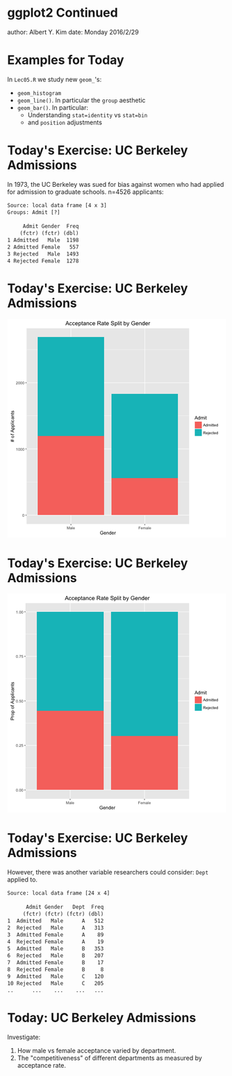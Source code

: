 ggplot2 Continued
========================================================
author: Albert Y. Kim
date: Monday 2016/2/29





Examples for Today
========================================================
In `Lec05.R` we study new `geom_`'s:

* `geom_histogram`
* `geom_line()`. In particular the `group` aesthetic
* `geom_bar()`. In particular:
    + Understanding `stat=identity` vs `stat=bin`
    + and `position` adjustments



Today's Exercise: UC Berkeley Admissions
========================================================

In 1973, the UC Berkeley was sued for bias against women who had applied for admission to graduate schools.  n=4526 applicants:


```
Source: local data frame [4 x 3]
Groups: Admit [?]

     Admit Gender  Freq
    (fctr) (fctr) (dbl)
1 Admitted   Male  1198
2 Admitted Female   557
3 Rejected   Male  1493
4 Rejected Female  1278
```



Today's Exercise: UC Berkeley Admissions
========================================================

![plot of chunk unnamed-chunk-3](ggplot2-figure/unnamed-chunk-3-1.png) 



Today's Exercise: UC Berkeley Admissions
========================================================

![plot of chunk unnamed-chunk-4](ggplot2-figure/unnamed-chunk-4-1.png) 



Today's Exercise: UC Berkeley Admissions
========================================================

However, there was another variable researchers could consider: `Dept` applied to.


```
Source: local data frame [24 x 4]

      Admit Gender   Dept  Freq
     (fctr) (fctr) (fctr) (dbl)
1  Admitted   Male      A   512
2  Rejected   Male      A   313
3  Admitted Female      A    89
4  Rejected Female      A    19
5  Admitted   Male      B   353
6  Rejected   Male      B   207
7  Admitted Female      B    17
8  Rejected Female      B     8
9  Admitted   Male      C   120
10 Rejected   Male      C   205
..      ...    ...    ...   ...
```



Today: UC Berkeley Admissions
========================================================

Investigate:

1. How male vs female acceptance varied by department.
2. The "competitiveness" of different departments as measured by acceptance rate.


